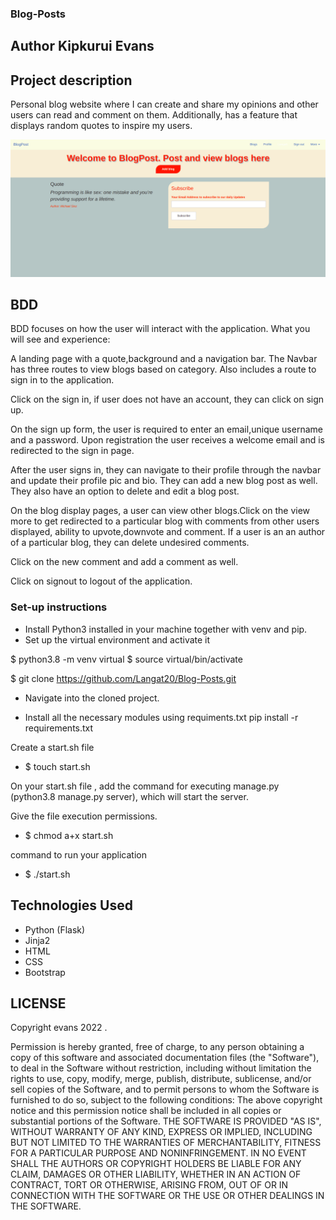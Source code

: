 ### Blog-Posts
## Author Kipkurui Evans

## Project description

Personal blog website where I can create and share my opinions and other users can read and comment on them. Additionally, has a feature that displays random quotes to inspire my users.


![Landing page photo](https://github.com/Langat20/Blog-Posts/blob/master/app/static/images/screen.png)

## BDD
BDD focuses on how the user will interact with the application. What you will see and experience:

A landing page with a quote,background and a navigation bar.
The Navbar has three routes to view blogs based on category. Also includes a route to sign in to the application.

Click on the sign in, if user does not have an account, they can click on sign up.

On the sign up form, the user is required to enter an email,unique username and a password. Upon registration the user receives a welcome email and is redirected to the sign in page.

After the user signs in, they can navigate to their profile through the navbar and update their profile pic and bio. They can add a new blog post as well. They also have an option to delete and edit a blog post.

On the blog display pages, a user can view other blogs.Click on the view more to get redirected to a particular blog with comments from other users displayed, ability to upvote,downvote and comment. If a user is an an author of a particular blog, they can delete undesired comments.

Click on the new comment and add a comment as well.

Click on signout to logout of the application.


### Set-up instructions

- Install Python3 installed in your machine together with venv and pip.
- Set up the virtual environment and activate it

$ python3.8 -m venv virtual
$ source virtual/bin/activate

$ git clone https://github.com/Langat20/Blog-Posts.git
- Navigate into the cloned project.

- Install all the necessary modules using requiments.txt 
pip install -r requirements.txt

Create a start.sh file
- $ touch start.sh

On your start.sh file , add the command for executing manage.py (python3.8 manage.py server), which will start the server.


Give the file execution permissions.
- $ chmod a+x start.sh

command to run your application
- $ ./start.sh

## Technologies Used

- Python (Flask)
- Jinja2
- HTML
- CSS
- Bootstrap

## LICENSE
Copyright  evans 2022 .

Permission is hereby granted, free of charge, to any person obtaining a copy of this software and associated documentation files (the "Software"), to deal in the Software without restriction, including without limitation the rights to use, copy, modify, merge, publish, distribute, sublicense, and/or sell copies of the Software, and to permit persons to whom the Software is furnished to do so, subject to the following conditions:
The above copyright notice and this permission notice shall be included in all copies or substantial portions of the Software.
THE SOFTWARE IS PROVIDED "AS IS", WITHOUT WARRANTY OF ANY KIND, EXPRESS OR IMPLIED, INCLUDING BUT NOT LIMITED TO THE WARRANTIES OF MERCHANTABILITY, FITNESS FOR A PARTICULAR PURPOSE AND NONINFRINGEMENT. IN NO EVENT SHALL THE AUTHORS OR COPYRIGHT HOLDERS BE LIABLE FOR ANY CLAIM, DAMAGES OR OTHER LIABILITY, WHETHER IN AN ACTION OF CONTRACT, TORT OR OTHERWISE, ARISING FROM, OUT OF OR IN CONNECTION WITH THE SOFTWARE OR THE USE OR OTHER DEALINGS IN THE SOFTWARE.